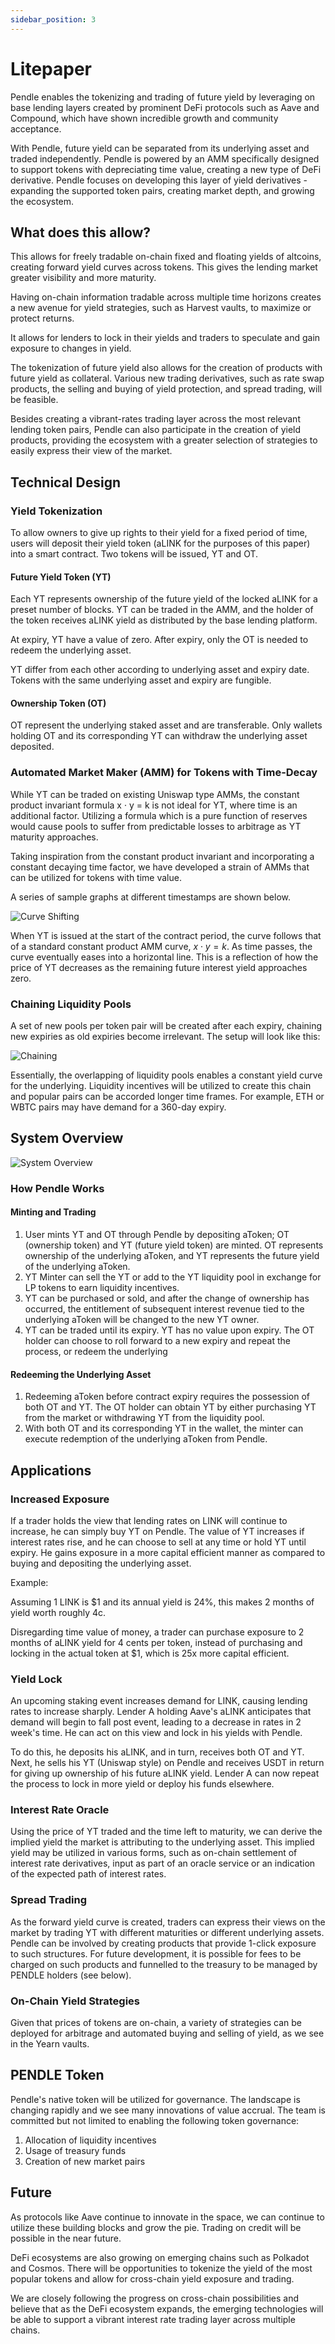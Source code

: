 ```yaml
---
sidebar_position: 3
---
```


# Litepaper

Pendle enables the tokenizing and trading of future yield by leveraging on base lending layers created by prominent DeFi protocols such as Aave and Compound, which have shown incredible growth and community acceptance.

With Pendle, future yield can be separated from its underlying asset and traded independently. Pendle is powered by an AMM specifically designed to support tokens with depreciating time value, creating a new type of DeFi derivative. Pendle focuses on developing this layer of yield derivatives - expanding the supported token pairs, creating market depth, and growing the ecosystem.


## What does this allow?

This allows for freely tradable on-chain fixed and floating yields of altcoins, creating forward yield curves across tokens. This gives the lending market greater visibility and more maturity.

Having on-chain information tradable across multiple time horizons creates a new avenue for yield strategies, such as Harvest vaults, to maximize or protect returns.

It allows for lenders to lock in their yields and traders to speculate and gain exposure to changes in yield.

The tokenization of future yield also allows for the creation of products with future yield as collateral. Various new trading derivatives, such as rate swap products, the selling and buying of yield protection, and spread trading, will be feasible.

Besides creating a vibrant-rates trading layer across the most relevant lending token pairs, Pendle can also participate in the creation of yield products, providing the ecosystem with a greater selection of strategies to easily express their view of the market.


## Technical Design

### Yield Tokenization

To allow owners to give up rights to their yield for a fixed period of time, users will deposit their yield token (aLINK for the purposes of this paper) into a smart contract. Two tokens will be issued, YT and OT.

#### Future Yield Token (YT)

Each YT represents ownership of the future yield of the locked aLINK for a preset number of blocks. YT can be traded in the AMM, and the holder of the token receives aLINK yield as distributed by the base lending platform.

At expiry, YT have a value of zero. After expiry, only the OT is needed to redeem the underlying asset.

YT differ from each other according to underlying asset and expiry date. Tokens with the same underlying asset and expiry are fungible. 

#### Ownership Token (OT)

OT represent the underlying staked asset and are transferable. Only wallets holding OT and its corresponding YT can withdraw the underlying asset deposited.

### Automated Market Maker (AMM) for Tokens with Time-Decay

While YT can be traded on existing Uniswap type AMMs, the constant product invariant formula x · y = k is not ideal for YT, where time is an additional factor. Utilizing a formula which is a pure function of reserves would cause pools to suffer from predictable losses to arbitrage as YT maturity approaches. 

Taking inspiration from the constant product invariant and incorporating a constant decaying time factor, we have developed a strain of AMMs that can be utilized for tokens with time value.

A series of sample graphs at different timestamps are shown below.

![Curve Shifting](/img/litepaper/litepaper-1.png)

When YT is issued at the start of the contract period, the curve follows that of a standard constant product AMM curve, $x \cdot y = k$. As time passes, the curve eventually eases into a horizontal line. This is a reflection of how the price of YT decreases as the remaining future interest yield approaches zero.

### Chaining Liquidity Pools

A set of new pools per token pair will be created after each expiry, chaining new expiries as old expiries become irrelevant. The setup will look like this:

![Chaining](/img/litepaper/litepaper-2.png)

Essentially, the overlapping of liquidity pools enables a constant yield curve for the underlying. Liquidity incentives will be utilized to create this chain and popular pairs can be accorded longer time frames. For example, ETH or WBTC pairs may have demand for a 360-day expiry.


## System Overview

![System Overview](/img/litepaper/litepaper-3.png)

### How Pendle Works

#### Minting and Trading

1. User mints YT and OT through Pendle by depositing aToken; OT (ownership token) and YT (future yield token) are minted. OT represents ownership of the underlying aToken, and YT represents the future yield of the underlying aToken.
2. YT Minter can sell the YT or add to the YT liquidity pool in exchange for LP tokens to earn liquidity incentives.
3. YT can be purchased or sold, and after the change of ownership has occurred, the entitlement of subsequent interest revenue tied to the underlying aToken will be changed to the new YT owner.
4. YT can be traded until its expiry. YT has no value upon expiry. The OT holder can choose to roll forward to a new expiry and repeat the process, or redeem the underlying

#### Redeeming the Underlying Asset

1. Redeeming aToken before contract expiry requires the possession of both OT and YT. The OT holder can obtain YT by either purchasing YT from the market or withdrawing YT from the liquidity pool.
2. With both OT and its corresponding YT in the wallet, the minter can execute redemption of the underlying aToken from Pendle.


## Applications

### Increased Exposure

If a trader holds the view that lending rates on LINK will continue to increase, he can simply buy YT on Pendle. The value of YT increases if interest rates rise, and he can choose to sell at any time or hold YT until expiry. He gains exposure in a more capital efficient manner as compared to buying and depositing the underlying asset.

Example:

Assuming 1 LINK is $1 and its annual yield is 24%, this makes 2 months of yield worth roughly 4c.

Disregarding time value of money, a trader can purchase exposure to 2 months of aLINK yield for 4 cents per token, instead of purchasing and locking in the actual token at $1, which is 25x more capital efficient.

### Yield Lock

An upcoming staking event increases demand for LINK, causing lending rates to increase sharply. Lender A holding Aave's aLINK anticipates that demand will begin to fall post event, leading to a decrease in rates in 2 week's time. He can act on this view and lock in his yields with Pendle. 

To do this, he deposits his aLINK, and in turn, receives both OT and YT. Next, he sells his YT (Uniswap style) on Pendle and receives USDT in return for giving up ownership of his future aLINK yield. Lender A can now repeat the process to lock in more yield or deploy his funds elsewhere. 

### Interest Rate Oracle

Using the price of YT traded and the time left to maturity, we can derive the implied yield the market is attributing to the underlying asset. This implied yield may be utilized in various forms, such as on-chain settlement of interest rate derivatives, input as part of an oracle service or an indication of the expected path of interest rates.

### Spread Trading

As the forward yield curve is created, traders can express their views on the market by trading YT with different maturities or different underlying assets. Pendle can be involved by creating products that provide 1-click exposure to such structures. For future development, it is possible for fees to be charged on such products and funnelled to the treasury to be managed by PENDLE holders (see below).

### On-Chain Yield Strategies

Given that prices of tokens are on-chain, a variety of strategies can be deployed for arbitrage and automated buying and selling of yield, as we see in the Yearn vaults.


## PENDLE Token

Pendle's native token will be utilized for governance. The landscape is changing rapidly and we see many innovations of value accrual. The team is committed but not limited to enabling the following token governance:

1. Allocation of liquidity incentives
2. Usage of treasury funds
3. Creation of new market pairs


## Future

As protocols like Aave continue to innovate in the space, we can continue to utilize these building blocks and grow the pie. Trading on credit will be possible in the near future.

DeFi ecosystems are also growing on emerging chains such as Polkadot and Cosmos. There will be opportunities to tokenize the yield of the most popular tokens and allow for cross-chain yield exposure and trading.

We are closely following the progress on cross-chain possibilities and believe that as the DeFi ecosystem expands, the emerging technologies will be able to support a vibrant interest rate trading layer across multiple chains.
